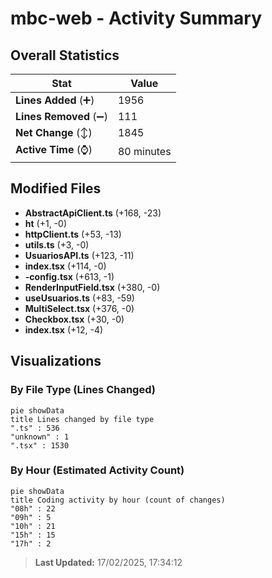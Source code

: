 # mbc-web - Activity Summary 

## Overall Statistics

| Stat                   | Value                                                             |
| ---------------------- | ----------------------------------------------------------------- |
| **Lines Added** (➕)   | 1956                                          |
| **Lines Removed** (➖) | 111                                        |
| **Net Change** (↕)    | 1845                |
| **Active Time** (⌚)   | 80 minutes |


## Modified Files
- **AbstractApiClient.ts** (+168, -23)
- **ht** (+1, -0)
- **httpClient.ts** (+53, -13)
- **utils.ts** (+3, -0)
- **UsuariosAPI.ts** (+123, -11)
- **index.tsx** (+114, -0)
- **-config.tsx** (+613, -1)
- **RenderInputField.tsx** (+380, -0)
- **useUsuarios.ts** (+83, -59)
- **MultiSelect.tsx** (+376, -0)
- **Checkbox.tsx** (+30, -0)
- **index.tsx** (+12, -4)

## Visualizations

### By File Type (Lines Changed)

```mermaid
pie showData
title Lines changed by file type
".ts" : 536
"unknown" : 1
".tsx" : 1530
```

### By Hour (Estimated Activity Count)

```mermaid
pie showData
title Coding activity by hour (count of changes)
"08h" : 22
"09h" : 5
"10h" : 21
"15h" : 15
"17h" : 2
```


> **Last Updated:** 17/02/2025, 17:34:12